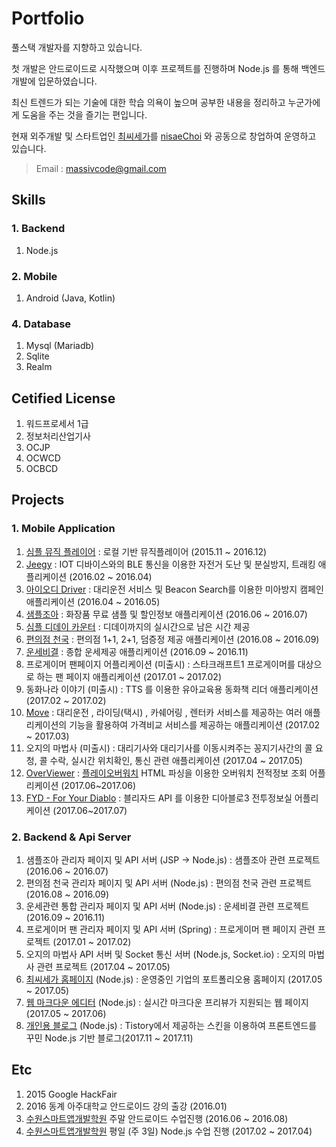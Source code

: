 # Portfolio

풀스택 개발자를 지향하고 있습니다.

첫 개발은 안드로이드로 시작했으며 이후 프로젝트를 진행하며 Node.js 를 통해 백엔드 개발에 입문하였습니다.

최신 트렌드가 되는 기술에 대한 학습 의욕이 높으며 공부한 내용을 정리하고 누군가에게 도움을 주는 것을 즐기는 편입니다.

현재 외주개발 및 스타트업인 [최씨세가](http://choisroyalfamily.com)를 [nisaeChoi](https://www.facebook.com/donghae.choi.31?lst=100010539379056%3A100003573668577%3A1497529717) 와 공동으로 창업하여 운영하고 있습니다.


> Email : [massivcode@gmail.com](mailto:massivcode@gmail.com)

## Skills

### 1. Backend
1. Node.js

### 2. Mobile
1. Android (Java, Kotlin)

### 4. Database
1. Mysql (Mariadb)
2. Sqlite
3. Realm

## Cetified License
1. 워드프로세서 1급
2. 정보처리산업기사
3. OCJP
4. OCWCD
5. OCBCD

## Projects

### 1. Mobile Application
1. [심플 뮤직 플레이어](https://play.google.com/store/apps/details?id=com.massivcode.androidmusicplayer) : 로컬 기반 뮤직플레이어 (2015.11 ~ 2016.12)
2. [Jeegy](https://play.google.com/store/apps/details?id=com.cssmart.jeegy) : IOT 디바이스와의 BLE 통신을 이용한 자전거 도난 및 분실방지, 트래킹 애플리케이션 (2016.02 ~ 2016.04)
3. [아이오디 Driver](https://play.google.com/store/apps/details?id=com.cssmart.cood) : 대리운전 서비스 및 Beacon Search를 이용한 미아방지 캠페인 애플리케이션 (2016.04 ~ 2016.05)
4. [샘플조아](https://play.google.com/store/apps/details?id=com.samplejoa) : 화장품 무료 샘플 및 할인정보 애플리케이션 (2016.06 ~ 2016.07)
5. [심플 디데이 카운터](https://play.google.com/store/apps/details?id=com.tistory.massivcode.simplecountdowntimer) : 디데이까지의 실시간으로 남은 시간 제공
6. [편의점 천국](https://play.google.com/store/apps/details?id=com.convenienceheaven) : 편의점 1+1, 2+1, 덤증정 제공 애플리케이션 (2016.08 ~ 2016.09)
7. [운세비결](https://play.google.com/store/apps/details?id=com.comprehensivefortune) : 종합 운세제공 애플리케이션 (2016.09 ~ 2016.11)
8. 프로게이머 팬페이지 어플리케이션 (미출시) : 스타크래프트1 프로게이머를 대상으로 하는 팬 페이지 애플리케이션 (2017.01 ~ 2017.02)
9. 동화나라 이야기 (미출시) : TTS 를 이용한 유아교육용 동화책 리더 애플리케이션 (2017.02 ~ 2017.02)
10. [Move]() : 대리운전 , 라이딩(택시) , 카쉐어링 , 렌터카 서비스를 제공하는 여러 애플리케이션의 기능을 활용하여 가격비교 서비스를 제공하는 애플리케이션 (2017.02 ~ 2017.03)
11. 오지의 마법사 (미출시) : 대리기사와 대리기사를 이동시켜주는 꽁지기사간의 콜 요청, 콜 수락, 실시간 위치확인, 통신 관련 애플리케이션 (2017.04 ~ 2017.05)
12. [OverViewer](https://play.google.com/store/apps/details?id=com.overviewer) : [플레이오버워치](https://playoverwatch.com/ko-kr/) HTML 파싱을 이용한 오버워치 전적정보 조회 어플리케이션 (2017.06~2017.06)
13. [FYD - For Your Diablo](https://play.google.com/store/apps/details?id=com.choisfamily.fyd) : 블리자드 API 를 이용한 디아블로3 전투정보실 어플리케이션 (2017.06~2017.07)

### 2. Backend & Api Server
1. 샘플조아 관리자 페이지 및 API 서버 (JSP -> Node.js) : 샘플조아 관련 프로젝트 (2016.06 ~ 2016.07)
2. 편의점 천국 관리자 페이지 및 API 서버 (Node.js) : 편의점 천국 관련 프로젝트 (2016.08 ~ 2016.09)
3. 운세관련 통합 관리자 페이지 및 API 서버 (Node.js) : 운세비결 관련 프로젝트 (2016.09 ~ 2016.11)
4. 프로게이머 팬 관리자 페이지 및 API 서버 (Spring) : 프로게이머 팬 페이지 관련 프로젝트 (2017.01 ~ 2017.02)
5. 오지의 마법사 API 서버 및 Socket 통신 서버 (Node.js, Socket.io) : 오지의 마법사 관련 프로젝트 (2017.04 ~ 2017.05)
6. [최씨세가 홈페이지](http://choisroyalfamily.com/) (Node.js) : 운영중인 기업의 포트폴리오용 홈페이지 (2017.05 ~ 2017.05)
7. [웹 마크다운 에디터](http://choisroyalfamily.com/markdown) (Node.js) : 실시간 마크다운 프리뷰가 지원되는 웹 페이지 (2017.05 ~ 2017.06)
8. [개인용 블로그](http://massivcode.com) (Node.js) : Tistory에서 제공하는 스킨을 이용하여 프론트엔드를 꾸민 Node.js 기반 블로그(2017.11 ~ 2017.11)

## Etc
1. 2015 Google HackFair
2. 2016 동계 아주대학교 안드로이드 강의 출강 (2016.01)
3. [수원스마트앱개발학원](https://www.suwonsmartapp.com/) 주말 안드로이드 수업진행 (2016.06 ~ 2016.08)
4. [수원스마트앱개발학원](https://www.suwonsmartapp.com/) 평일 (주 3일) Node.js 수업 진행 (2017.02 ~ 2017.04)

